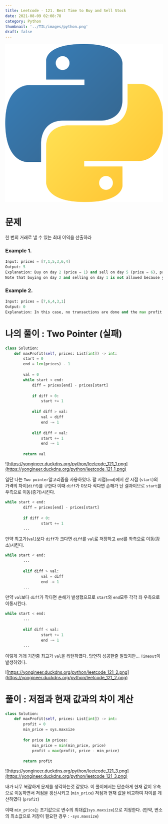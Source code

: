 ```yaml
---
title: Leetcode - 121. Best Time to Buy and Sell Stock
date: 2021-08-09 02:08:78
category: Python
thumbnail: '../TIL/images/python.png'
draft: false
---
```


![](../TIL/images/python.png)


# 문제

한 번의 거래로 낼 수 있는 최대 이익을 산출하라

### Example 1.

```python
Input: prices = [7,1,5,3,6,4]
Output: 5
Explanation: Buy on day 2 (price = 1) and sell on day 5 (price = 6), profit = 6-1 = 5.
Note that buying on day 2 and selling on day 1 is not allowed because you must buy before you sell.
```

### Example 2.

```python
Input: prices = [7,6,4,3,1]
Output: 0
Explanation: In this case, no transactions are done and the max profit = 0.
```

# 나의 풀이 : Two Pointer (실패)

```python
class Solution:
    def maxProfit(self, prices: List[int]) -> int:
        start = 0
        end = len(prices) - 1

        val = 0
        while start < end:
            diff = prices[end] - prices[start]

            if diff < 0:
                start += 1

            elif diff > val:
                val = diff
                end -= 1

            elif diff < val:
                start += 1
                end -= 1

        return val
```

![https://yongineer.duckdns.org/python/leetcode_121_1.png](https://yongineer.duckdns.org/python/leetcode_121_1.png)

일단 나는 `Two pointer`알고리즘을 사용하였다. 팔 시점(`end`)에서 산 시점 (`start`)의 가격의 차이(`diff`)를 구한다 이때 `diff`가 0보다 작다면 손해가 난 결과이므로 `start`를 우측으로 이동(증가)시킨다.

```python
while start < end:
		diff = prices[end] - prices[start]

		if diff < 0:
				start += 1
		...
```

만약 최고가(`val`)보다 `diff`가 크다면 `diff`를 `val`로 저장하고 `end`를 좌측으로 이동(감소)시킨다.



```python
while start < end:
		...

		elif diff > val:
				val = diff
				end -= 1
		...
```

만약 `val`보다 `diff`가 작다면 손해가 발생했으므로 `start`와 `end`모두 각각 좌 우측으로 이동시킨다.

```python
while start < end:
		...

		elif diff < val:
				start += 1
				end -= 1
		...
```

이렇게 거래 기간중 최고가 `val`을 리턴하였다. 당연히 성공한줄 알았지만... `Timeout`이 발생하였다.

![https://yongineer.duckdns.org/python/leetcode_121_2.png](https://yongineer.duckdns.org/python/leetcode_121_2.png)

# 풀이 : 저점과 현재 값과의 차이 계산

```python
class Solution:
    def maxProfit(self, prices: List[int]) -> int:
        profit = 0
        min_price = sys.maxsize

        for price in prices:
            min_price = min(min_price, price)
            profit = max(profit, price - min_price)

        return profit
```

![https://yongineer.duckdns.org/python/leetcode_121_3.png](https://yongineer.duckdns.org/python/leetcode_121_3.png)

내가 너무 복잡하게 문제를 생각하는것 같았다. 이 풀이에서는 단순하게 현재 값이 우측으로 이동하면서 저점을 갱신시키고 (`min_price`) 저점과 현재 값을 비교하여 차이를 계산하였다 (`profit`)

이때 `min_price`는 초기값으로 변수의 최대값(`sys.maxsize`)으로 지정한다. (만약, 변소의 최소값으로 저장이 필요한 경우 : `-sys.maxsize`)
